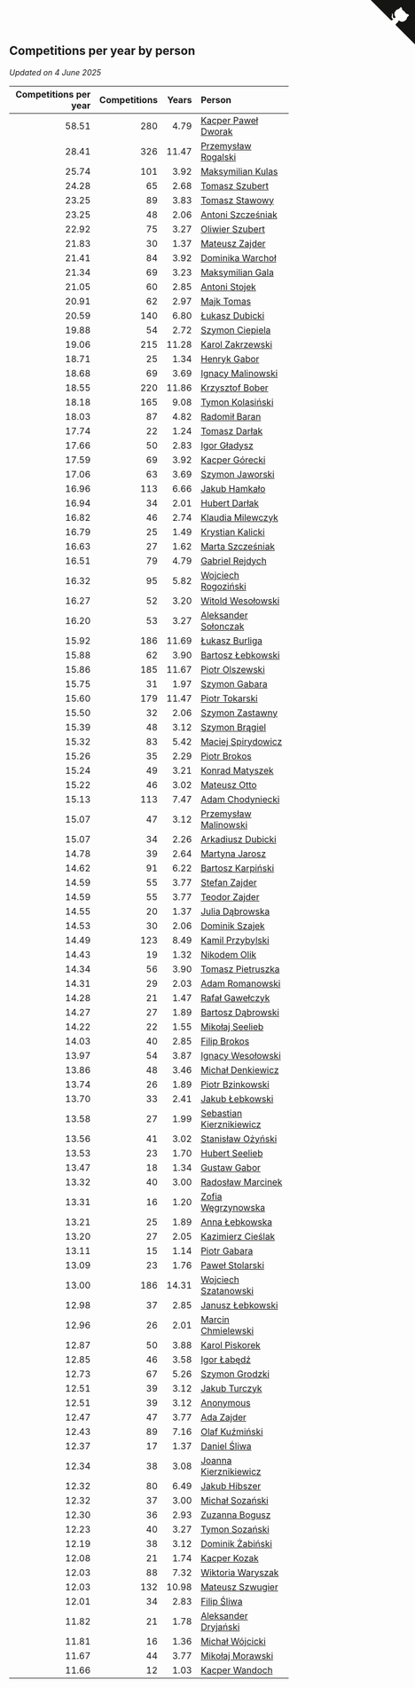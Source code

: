 ## Competitions per year by person

*Updated on  4 June 2025*

| Competitions per year | Competitions | Years | Person |
| ---: | ---: | ---: | :--- |
| 58.51 | 280 | 4.79 | [Kacper Paweł Dworak](https://www.worldcubeassociation.org/persons/2020DWOR01) |
| 28.41 | 326 | 11.47 | [Przemysław Rogalski](https://www.worldcubeassociation.org/persons/2013ROGA02) |
| 25.74 | 101 | 3.92 | [Maksymilian Kulas](https://www.worldcubeassociation.org/persons/2021KULA02) |
| 24.28 | 65 | 2.68 | [Tomasz Szubert](https://www.worldcubeassociation.org/persons/2022SZUB02) |
| 23.25 | 89 | 3.83 | [Tomasz Stawowy](https://www.worldcubeassociation.org/persons/2021STAW01) |
| 23.25 | 48 | 2.06 | [Antoni Szcześniak](https://www.worldcubeassociation.org/persons/2023SZCZ04) |
| 22.92 | 75 | 3.27 | [Oliwier Szubert](https://www.worldcubeassociation.org/persons/2022SZUB01) |
| 21.83 | 30 | 1.37 | [Mateusz Zajder](https://www.worldcubeassociation.org/persons/2024ZAJD01) |
| 21.41 | 84 | 3.92 | [Dominika Warchoł](https://www.worldcubeassociation.org/persons/2021WARC01) |
| 21.34 | 69 | 3.23 | [Maksymilian Gala](https://www.worldcubeassociation.org/persons/2022GALA01) |
| 21.05 | 60 | 2.85 | [Antoni Stojek](https://www.worldcubeassociation.org/persons/2022STOJ03) |
| 20.91 | 62 | 2.97 | [Majk Tomas](https://www.worldcubeassociation.org/persons/2022TOMA05) |
| 20.59 | 140 | 6.80 | [Łukasz Dubicki](https://www.worldcubeassociation.org/persons/2018DUBI01) |
| 19.88 | 54 | 2.72 | [Szymon Ciepiela](https://www.worldcubeassociation.org/persons/2022CIEP01) |
| 19.06 | 215 | 11.28 | [Karol Zakrzewski](https://www.worldcubeassociation.org/persons/2014ZAKR01) |
| 18.71 | 25 | 1.34 | [Henryk Gabor](https://www.worldcubeassociation.org/persons/2024GABO02) |
| 18.68 | 69 | 3.69 | [Ignacy Malinowski](https://www.worldcubeassociation.org/persons/2021MALI02) |
| 18.55 | 220 | 11.86 | [Krzysztof Bober](https://www.worldcubeassociation.org/persons/2013BOBE01) |
| 18.18 | 165 | 9.08 | [Tymon Kolasiński](https://www.worldcubeassociation.org/persons/2016KOLA02) |
| 18.03 | 87 | 4.82 | [Radomił Baran](https://www.worldcubeassociation.org/persons/2020BARA02) |
| 17.74 | 22 | 1.24 | [Tomasz Darłak](https://www.worldcubeassociation.org/persons/2024DARL01) |
| 17.66 | 50 | 2.83 | [Igor Gładysz](https://www.worldcubeassociation.org/persons/2022GLAD01) |
| 17.59 | 69 | 3.92 | [Kacper Górecki](https://www.worldcubeassociation.org/persons/2021GORE01) |
| 17.06 | 63 | 3.69 | [Szymon Jaworski](https://www.worldcubeassociation.org/persons/2021JAWO01) |
| 16.96 | 113 | 6.66 | [Jakub Hamkało](https://www.worldcubeassociation.org/persons/2018HAMK01) |
| 16.94 | 34 | 2.01 | [Hubert Darłak](https://www.worldcubeassociation.org/persons/2023DARL03) |
| 16.82 | 46 | 2.74 | [Klaudia Milewczyk](https://www.worldcubeassociation.org/persons/2022MILE05) |
| 16.79 | 25 | 1.49 | [Krystian Kalicki](https://www.worldcubeassociation.org/persons/2023KALI10) |
| 16.63 | 27 | 1.62 | [Marta Szcześniak](https://www.worldcubeassociation.org/persons/2023SZCZ07) |
| 16.51 | 79 | 4.79 | [Gabriel Rejdych](https://www.worldcubeassociation.org/persons/2020REJD01) |
| 16.32 | 95 | 5.82 | [Wojciech Rogoziński](https://www.worldcubeassociation.org/persons/2019ROGO04) |
| 16.27 | 52 | 3.20 | [Witold Wesołowski](https://www.worldcubeassociation.org/persons/2022WESO01) |
| 16.20 | 53 | 3.27 | [Aleksander Sołonczak](https://www.worldcubeassociation.org/persons/2022SOLO01) |
| 15.92 | 186 | 11.69 | [Łukasz Burliga](https://www.worldcubeassociation.org/persons/2013BURL01) |
| 15.88 | 62 | 3.90 | [Bartosz Łebkowski](https://www.worldcubeassociation.org/persons/2021LEBK01) |
| 15.86 | 185 | 11.67 | [Piotr Olszewski](https://www.worldcubeassociation.org/persons/2013OLSZ02) |
| 15.75 | 31 | 1.97 | [Szymon Gabara](https://www.worldcubeassociation.org/persons/2023GABA01) |
| 15.60 | 179 | 11.47 | [Piotr Tokarski](https://www.worldcubeassociation.org/persons/2013TOKA01) |
| 15.50 | 32 | 2.06 | [Szymon Zastawny](https://www.worldcubeassociation.org/persons/2023ZAST01) |
| 15.39 | 48 | 3.12 | [Szymon Brągiel](https://www.worldcubeassociation.org/persons/2022BRAG03) |
| 15.32 | 83 | 5.42 | [Maciej Spirydowicz](https://www.worldcubeassociation.org/persons/2020SPIR01) |
| 15.26 | 35 | 2.29 | [Piotr Brokos](https://www.worldcubeassociation.org/persons/2023BROK01) |
| 15.24 | 49 | 3.21 | [Konrad Matyszek](https://www.worldcubeassociation.org/persons/2022MATY02) |
| 15.22 | 46 | 3.02 | [Mateusz Otto](https://www.worldcubeassociation.org/persons/2022OTTO01) |
| 15.13 | 113 | 7.47 | [Adam Chodyniecki](https://www.worldcubeassociation.org/persons/2017CHOD02) |
| 15.07 | 47 | 3.12 | [Przemysław Malinowski](https://www.worldcubeassociation.org/persons/2022MALI01) |
| 15.07 | 34 | 2.26 | [Arkadiusz Dubicki](https://www.worldcubeassociation.org/persons/2023DUBI01) |
| 14.78 | 39 | 2.64 | [Martyna Jarosz](https://www.worldcubeassociation.org/persons/2022JARO01) |
| 14.62 | 91 | 6.22 | [Bartosz Karpiński](https://www.worldcubeassociation.org/persons/2019KARP03) |
| 14.59 | 55 | 3.77 | [Stefan Zajder](https://www.worldcubeassociation.org/persons/2021ZAJD02) |
| 14.59 | 55 | 3.77 | [Teodor Zajder](https://www.worldcubeassociation.org/persons/2021ZAJD03) |
| 14.55 | 20 | 1.37 | [Julia Dąbrowska](https://www.worldcubeassociation.org/persons/2024DABR01) |
| 14.53 | 30 | 2.06 | [Dominik Szajek](https://www.worldcubeassociation.org/persons/2023SZAJ01) |
| 14.49 | 123 | 8.49 | [Kamil Przybylski](https://www.worldcubeassociation.org/persons/2016PRZY01) |
| 14.43 | 19 | 1.32 | [Nikodem Olik](https://www.worldcubeassociation.org/persons/2024OLIK01) |
| 14.34 | 56 | 3.90 | [Tomasz Pietruszka](https://www.worldcubeassociation.org/persons/2021PIET01) |
| 14.31 | 29 | 2.03 | [Adam Romanowski](https://www.worldcubeassociation.org/persons/2023ROMA10) |
| 14.28 | 21 | 1.47 | [Rafał Gawełczyk](https://www.worldcubeassociation.org/persons/2023GAWE01) |
| 14.27 | 27 | 1.89 | [Bartosz Dąbrowski](https://www.worldcubeassociation.org/persons/2023DABR07) |
| 14.22 | 22 | 1.55 | [Mikołaj Seelieb](https://www.worldcubeassociation.org/persons/2023SEEL04) |
| 14.03 | 40 | 2.85 | [Filip Brokos](https://www.worldcubeassociation.org/persons/2022BROK03) |
| 13.97 | 54 | 3.87 | [Ignacy Wesołowski](https://www.worldcubeassociation.org/persons/2021WESO01) |
| 13.86 | 48 | 3.46 | [Michał Denkiewicz](https://www.worldcubeassociation.org/persons/2021DENK01) |
| 13.74 | 26 | 1.89 | [Piotr Bzinkowski](https://www.worldcubeassociation.org/persons/2023BZIN01) |
| 13.70 | 33 | 2.41 | [Jakub Łebkowski](https://www.worldcubeassociation.org/persons/2023LEBK01) |
| 13.58 | 27 | 1.99 | [Sebastian Kierznikiewicz](https://www.worldcubeassociation.org/persons/2023KIER02) |
| 13.56 | 41 | 3.02 | [Stanisław Ożyński](https://www.worldcubeassociation.org/persons/2022OZYN01) |
| 13.53 | 23 | 1.70 | [Hubert Seelieb](https://www.worldcubeassociation.org/persons/2023SEEL02) |
| 13.47 | 18 | 1.34 | [Gustaw Gabor](https://www.worldcubeassociation.org/persons/2024GABO01) |
| 13.32 | 40 | 3.00 | [Radosław Marcinek](https://www.worldcubeassociation.org/persons/2022MARC05) |
| 13.31 | 16 | 1.20 | [Zofia Węgrzynowska](https://www.worldcubeassociation.org/persons/2024WEGR01) |
| 13.21 | 25 | 1.89 | [Anna Łebkowska](https://www.worldcubeassociation.org/persons/2023LEBK04) |
| 13.20 | 27 | 2.05 | [Kazimierz Cieślak](https://www.worldcubeassociation.org/persons/2023CIES01) |
| 13.11 | 15 | 1.14 | [Piotr Gabara](https://www.worldcubeassociation.org/persons/2024GABA02) |
| 13.09 | 23 | 1.76 | [Paweł Stolarski](https://www.worldcubeassociation.org/persons/2023STOL04) |
| 13.00 | 186 | 14.31 | [Wojciech Szatanowski](https://www.worldcubeassociation.org/persons/2011SZAT01) |
| 12.98 | 37 | 2.85 | [Janusz Łebkowski](https://www.worldcubeassociation.org/persons/2022LEBK01) |
| 12.96 | 26 | 2.01 | [Marcin Chmielewski](https://www.worldcubeassociation.org/persons/2023CHMI01) |
| 12.87 | 50 | 3.88 | [Karol Piskorek](https://www.worldcubeassociation.org/persons/2021PISK01) |
| 12.85 | 46 | 3.58 | [Igor Łabędź](https://www.worldcubeassociation.org/persons/2021LABE01) |
| 12.73 | 67 | 5.26 | [Szymon Grodzki](https://www.worldcubeassociation.org/persons/2020GROD01) |
| 12.51 | 39 | 3.12 | [Jakub Turczyk](https://www.worldcubeassociation.org/persons/2022TURC02) |
| 12.51 | 39 | 3.12 | [Anonymous](https://www.worldcubeassociation.org/persons/2022ANON03) |
| 12.47 | 47 | 3.77 | [Ada Zajder](https://www.worldcubeassociation.org/persons/2021ZAJD01) |
| 12.43 | 89 | 7.16 | [Olaf Kuźmiński](https://www.worldcubeassociation.org/persons/2018KUZM02) |
| 12.37 | 17 | 1.37 | [Daniel Śliwa](https://www.worldcubeassociation.org/persons/2024SLIW01) |
| 12.34 | 38 | 3.08 | [Joanna Kierznikiewicz](https://www.worldcubeassociation.org/persons/2022KIER01) |
| 12.32 | 80 | 6.49 | [Jakub Hibszer](https://www.worldcubeassociation.org/persons/2018HIBS01) |
| 12.32 | 37 | 3.00 | [Michał Sozański](https://www.worldcubeassociation.org/persons/2022SOZA02) |
| 12.30 | 36 | 2.93 | [Zuzanna Bogusz](https://www.worldcubeassociation.org/persons/2022BOGU01) |
| 12.23 | 40 | 3.27 | [Tymon Sozański](https://www.worldcubeassociation.org/persons/2022SOZA01) |
| 12.19 | 38 | 3.12 | [Dominik Żabiński](https://www.worldcubeassociation.org/persons/2022ZABI01) |
| 12.08 | 21 | 1.74 | [Kacper Kozak](https://www.worldcubeassociation.org/persons/2023KOZA05) |
| 12.03 | 88 | 7.32 | [Wiktoria Waryszak](https://www.worldcubeassociation.org/persons/2018WARY01) |
| 12.03 | 132 | 10.98 | [Mateusz Szwugier](https://www.worldcubeassociation.org/persons/2014SZWU01) |
| 12.01 | 34 | 2.83 | [Filip Śliwa](https://www.worldcubeassociation.org/persons/2022SLIW01) |
| 11.82 | 21 | 1.78 | [Aleksander Dryjański](https://www.worldcubeassociation.org/persons/2023DRYJ01) |
| 11.81 | 16 | 1.36 | [Michał Wójcicki](https://www.worldcubeassociation.org/persons/2024WOJC01) |
| 11.67 | 44 | 3.77 | [Mikołaj Morawski](https://www.worldcubeassociation.org/persons/2021MORA01) |
| 11.66 | 12 | 1.03 | [Kacper Wandoch](https://www.worldcubeassociation.org/persons/2024WAND01) |


<a href="https://github.com/noeruchangd/wca_statistics_vn" class="github-corner" aria-label="View source on Github"><svg width="80" height="80" viewBox="0 0 250 250" style="fill:#151513; color:#fff; position: absolute; top: 0; border: 0; right: 0;" aria-hidden="true"><path d="M0,0 L115,115 L130,115 L142,142 L250,250 L250,0 Z"></path><path d="M128.3,109.0 C113.8,99.7 119.0,89.6 119.0,89.6 C122.0,82.7 120.5,78.6 120.5,78.6 C119.2,72.0 123.4,76.3 123.4,76.3 C127.3,80.9 125.5,87.3 125.5,87.3 C122.9,97.6 130.6,101.9 134.4,103.2" fill="currentColor" style="transform-origin: 130px 106px;" class="octo-arm"></path><path d="M115.0,115.0 C114.9,115.1 118.7,116.5 119.8,115.4 L133.7,101.6 C136.9,99.2 139.9,98.4 142.2,98.6 C133.8,88.0 127.5,74.4 143.8,58.0 C148.5,53.4 154.0,51.2 159.7,51.0 C160.3,49.4 163.2,43.6 171.4,40.1 C171.4,40.1 176.1,42.5 178.8,56.2 C183.1,58.6 187.2,61.8 190.9,65.4 C194.5,69.0 197.7,73.2 200.1,77.6 C213.8,80.2 216.3,84.9 216.3,84.9 C212.7,93.1 206.9,96.0 205.4,96.6 C205.1,102.4 203.0,107.8 198.3,112.5 C181.9,128.9 168.3,122.5 157.7,114.1 C157.9,116.9 156.7,120.9 152.7,124.9 L141.0,136.5 C139.8,137.7 141.6,141.9 141.8,141.8 Z" fill="currentColor" class="octo-body"></path></svg></a><style>.github-corner:hover .octo-arm{animation:octocat-wave 560ms ease-in-out}@keyframes octocat-wave{0%,100%{transform:rotate(0)}20%,60%{transform:rotate(-25deg)}40%,80%{transform:rotate(10deg)}}@media (max-width:500px){.github-corner:hover .octo-arm{animation:none}.github-corner .octo-arm{animation:octocat-wave 560ms ease-in-out}}</style>
